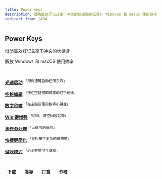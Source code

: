 ```yaml
---
title: Power Keys
description: 借助高效好记且毫不冲突的快捷键彻底提升 Windows 和 macOS 使用效率
redirect_from: /404
---
```


## Power Keys

借助高效好记且毫不冲突的快捷键

解放 Windows 和 macOS 使用效率

<br>

[**光速启动**](/launcher) <sup>「用快捷键启动任何东西」</sup>

[**空格编辑**](/space) <sup>「按住空格键即可移动打字光标」</sup>

[**数字秒输**](/numpad) <sup>「在主键区使用数字小键盘」</sup>

[**Win 键增强**](/win) <sup>「切歌、清空回收站等」</sup>

[**多任务处理**](/multitask) <sup>「迅速切换任务」</sup>

[**快捷键简化**](/simplify) <sup>「轻松按下复杂的快捷键」</sup>

[**游戏模式**](/game) <sup>「心无旁骛地打游戏」</sup>

<br>

**&ensp;[下载](/download)&emsp;&emsp;[答疑](/faq)&emsp;&emsp;[打赏](/donate)&emsp;&emsp;[作者](https://GitHub.com/szzhiyang)**
